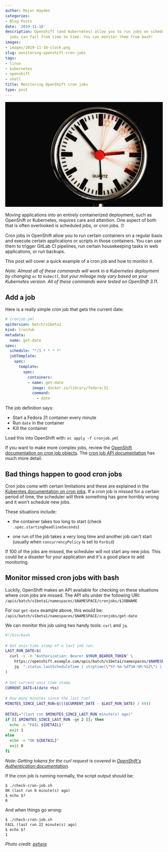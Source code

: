 ```yaml
---
author: Major Hayden
categories:
- Blog Posts
date: '2019-11-18'
description: Openshift (and Kubernetes) allow you to run jobs on schedule, but these
  jobs can fail from time to time. You can monitor them from bash!
images:
- images/2019-11-18-clock.png
slug: monitoring-openshift-cron-jobs
tags:
- linux
- kubernetes
- openshift
- shell
title: Monitoring OpenShift cron jobs
type: post
---
```


![clock]

Moving applications into an entirely containerized deployment, such as
OpenShift or Kubernetes, requires care and attention. One aspect of both that
is often overlooked is scheduled jobs, or cron jobs. ⏰

Cron jobs in OpenShift allow you to run certain containers on a regular basis
and execute certain applications or scripts in those containers. You can use
them to trigger GitLab CI pipelines, run certain housekeeping tasks in web
applications, or run backups.

This post will cover a quick example of a cron job and how to monitor it.

*Note: Almost all of these commands will work in a Kubernetes deployment by
changing `oc` to `kubectl`, but your mileage may vary based on your Kubernetes
version. All of these commands were tested on OpenShift 3.11.*

## Add a job

Here is a really simple cron job that gets the current date:

```yaml
# cronjob.yml
apiVersion: batch/v1beta1
kind: CronJob
metadata:
  name: get-date
spec:
  schedule: "*/1 * * * *"
  jobTemplate:
    spec:
      template:
        spec:
          containers:
          - name: get-date
            image: docker.io/library/fedora:31
            command:
              - date
```

The job definition says:

* Start a Fedora 31 container every minute
* Run `date` in the container
* Kill the container

Load this into OpenShift with: `oc apply -f cronjob.yml`

If you want to make more complex jobs, review the [OpenShift documentation on
cron job objects]. The [cron job API documentation] has much more detail.

[OpenShift documentation on cron job objects]: https://docs.openshift.com/container-platform/3.11/dev_guide/cron_jobs.html
[cron job API documentation]: https://docs.openshift.com/container-platform/3.11/rest_api/apis-batch/v2alpha1.CronJob.html
[Kuberntes documentation on cron jobs]: https://kubernetes.io/docs/concepts/workloads/controllers/cron-jobs/

## Bad things happen to good cron jobs

Cron jobs come with certain limitations and these are explained in the
[Kuberntes documentation on cron jobs]. If a cron job is *missed* for a
certain period of time, the scheduler will think something has gone horribly
wrong and it won't schedule new jobs.

These situations include:

* the container takes too long to start
  (check `.spec.startingDeadlineSeconds`)

* one run of the job takes a very long time and another job can't start
  (usually when `concurrencyPolicy` is set to `Forbid`)

If 100 of the jobs are missed, the scheduler will not start any new jobs. This
could be a disaster for your application and it's a good place to add
monitoring.

## Monitor missed cron jobs with bash

Luckily, OpenShift makes an API available for checking on these situations
where cron jobs are missed. The API sits under the following URI:
`/apis/batch/v1beta1/namespaces/$NAMESPACE/cronjobs/$JOBNAME`

For our `get-date` example above, this would be:
`/apis/batch/v1beta1/namespaces/$NAMESPACE/cronjobs/get-date`

We can monitor this job using two handy tools: `curl` and `jq`.

```bash
#!/bin/bash

# Get unix time stamp of a last job run.
LAST_RUN_DATE=$(
  curl -s -H "Authorization: Bearer $YOUR_BEARER_TOKEN" \
    https://openshift.example.com/apis/batch/v1beta1/namespaces/$NAMESPACE/cronjobs/get-date | \
    jq  ".status.lastScheduleTime | strptime(\"%Y-%m-%dT%H:%M:%SZ\") | mktime"
)

# Get current unix time stamp
CURRENT_DATE=$(date +%s)

# How many minutes since the last run?
MINUTES_SINCE_LAST_RUN=$((($CURRENT_DATE - $LAST_RUN_DATE) / 60))

DETAIL="(last run $MINUTES_SINCE_LAST_RUN minute(s) ago)"
if [[ $MINUTES_SINCE_LAST_RUN -ge 2 ]]; then
  echo -n "FAIL ${DETAIL}"
  exit 1
else
  echo -n "OK ${DETAIL}"
  exit 0
fi
```

*Note: Getting tokens for the curl request is covered in [OpenShift's
Authentication documentation].*

If the cron job is running normally, the script output should be:

```test
$ ./check-cron-job.sh
OK (last run 0 minute(s) ago)
$ echo $?
0
```

And when things go wrong:

```test
$ ./check-cron-job.sh
FAIL (last run 22 minute(s) ago)
$ echo $?
1
```

[OpenShift's Authentication documentation]: https://docs.openshift.com/container-platform/3.11/rest_api/index.html#rest-api-authentication

*Photo credit: [pxhere](https://pxhere.com/en/photo/757871)*

[clock]: /images/2019-11-18-clock.jpg